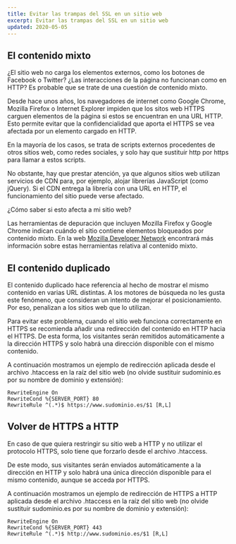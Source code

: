 ```yaml
---
title: Evitar las trampas del SSL en un sitio web
excerpt: Evitar las trampas del SSL en un sitio web
updated: 2020-05-05
---
```


## El contenido mixto
¿El sitio web no carga los elementos externos, como los botones de Facebook o Twitter? ¿Las interacciones de la página no funcionan como en HTTP? Es probable que se trate de una cuestión de contenido mixto.

Desde hace unos años, los navegadores de internet como Google Chrome, Mozilla Firefox o Internet Explorer impiden que los sitos web HTTPS carguen elementos de la página si estos se encuentran en una URL HTTP. Esto permite evitar que la confidencialidad que aporta el HTTPS se vea afectada por un elemento cargado en HTTP.

En la mayoría de los casos, se trata de scripts externos procedentes de otros sitios web, como redes sociales, y solo hay que sustituir http por https para llamar a estos scripts.

No obstante, hay que prestar atención, ya que algunos sitios web utilizan servicios de CDN para, por ejemplo, alojar librerías JavaScript (como jQuery). Si el CDN entrega la librería con una URL en HTTP, el funcionamiento del sitio puede verse afectado.

¿Cómo saber si esto afecta a mi sitio web?

Las herramientas de depuración que incluyen Mozilla Firefox y Google Chrome indican cuándo el sitio contiene elementos bloqueados por contenido mixto. En la web [Mozilla Developer Network](https://developer.mozilla.org/en-us/docs/Web/Security/Mixed_content) encontrará más información sobre estas herramientas relativa al contenido mixto.

## El contenido duplicado
El contenido duplicado hace referencia al hecho de mostrar el mismo contenido en varias URL distintas. A los motores de búsqueda no les gusta este fenómeno, que consideran un intento de mejorar el posicionamiento. Por eso, penalizan a los sitios web que lo utilizan.

Para evitar este problema, cuando el sitio web funciona correctamente en HTTPS se recomienda añadir una redirección del contenido en HTTP hacia el HTTPS. De esta forma, los visitantes serán remitidos automáticamente a la dirección HTTPS y solo habrá una dirección disponible con el mismo contenido.

A continuación mostramos un ejemplo de redirección aplicada desde el archivo .htaccess en la raíz del sitio web (no olvide sustituir sudominio.es por su nombre de dominio y extensión):

```
RewriteEngine On
RewriteCond %{SERVER_PORT} 80
RewriteRule ^(.*)$ https://www.sudominio.es/$1 [R,L]
```

## Volver de HTTPS a HTTP
En caso de que quiera restringir su sitio web a HTTP y no utilizar el protocolo HTTPS, solo tiene que forzarlo desde el archivo .htaccess.

De este modo, sus visitantes serán enviados automáticamente a la dirección en HTTP y solo habrá una única dirección disponible para el mismo contenido, aunque se acceda por HTTPS.

A continuación mostramos un ejemplo de redirección de HTTPS a HTTP aplicada desde el archivo .htaccess en la raíz del sitio web (no olvide sustituir sudominio.es por su nombre de dominio y extensión):

```
RewriteEngine On
RewriteCond %{SERVER_PORT} 443
RewriteRule ^(.*)$ http://www.sudominio.es/$1 [R,L]
```

